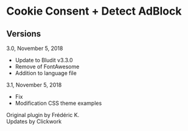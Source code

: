 Cookie Consent + Detect AdBlock
===============================

Versions
--------

3.0, November 5, 2018
- Update to Bludit v3.3.0
- Remove of FontAwesome
- Addition to language file

3.1, November 5, 2018
- Fix
- Modification CSS theme examples

Original plugin by Frédéric K.<br>
Updates by Clickwork
